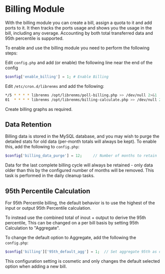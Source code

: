 # Billing Module

With the billing module you can create a bill, assign a quota to it
and add ports to it. It then tracks the ports usage and shows you the
usage in the bill, including any overage.
Accounting by both total transferred data and 95th percentile is supported.

To enable and use the billing module you need to perform the following steps:

Edit `config.php` and add (or enable) the following line near the end of the config

```php
$config['enable_billing'] = 1; # Enable Billing
```

Edit `/etc/cron.d/librenms` and add the following:

```bash
*/5 * * * * librenms /opt/librenms/poll-billing.php >> /dev/null 2>&1
01  * * * * librenms /opt/librenms/billing-calculate.php >> /dev/null 2>&1
```

Create billing graphs as required.

## Data Retention

Billing data is stored in the MySQL database, and you may wish to
purge the detailed stats for old data (per-month totals will always be
kept).  To enable this, add the
following to `config.php`:

```php
$config['billing_data_purge'] = 12;     // Number of months to retain
```

Data for the last complete billing cycle will always be retained -
only data older than this by the configured number of months will be
removed.  This task is performed in the daily cleanup tasks.

## 95th Percentile Calculation

For 95th Percentile billing, the default behavior is to use the
highest of the input or output 95th Percentile calculation.

To instead use the combined total of inout + output to derive the 95th percentile,
This can be changed on a per bill basis by setting 95th Calculation to "Aggregate".

To change the default option to Aggregate,
add the following the `config.php`:

```php
$config['billing']['95th_default_agg'] = 1;  // Set aggregate 95th as default
```

This configuration setting is cosmetic and only changes the default
selected option when adding a new bill.
